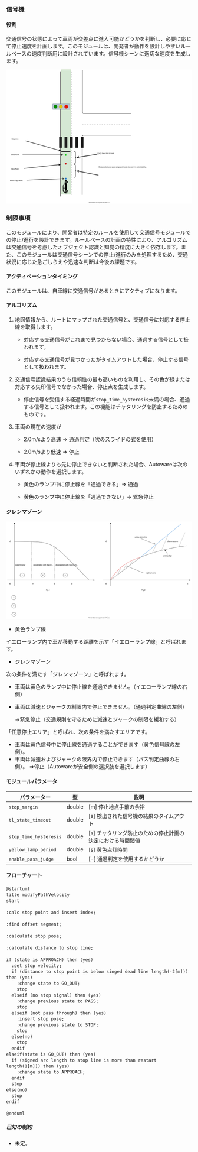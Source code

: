 ### 信号機

#### 役割
交通信号の状態によって車両が交差点に進入可能かどうかを判断し、必要に応じて停止速度を計画します。このモジュールは、開発者が動作を設計しやすいルールベースの速度判断用に設計されています。信号機シーンに適切な速度を生成します。

![brief](./docs/traffic_light.svg)

### 制限事項
このモジュールにより、開発者は特定のルールを使用して交通信号モジュールでの停止/進行を設計できます。ルールベースの計画の特性により、アルゴリズムは交通信号を考慮したオブジェクト認識と知覚の精度に大きく依存します。また、このモジュールは交通信号シーンでの停止/進行のみを処理するため、交通状況に応じた急ごしらえや迅速な判断は今後の課題です。

#### アクティベーションタイミング
このモジュールは、自車線に交通信号があるときにアクティブになります。

#### アルゴリズム
1. 地図情報から、ルートにマップされた交通信号と、交通信号に対応する停止線を取得します。

   - 対応する交通信号がこれまで見つからない場合、通過する信号として扱われます。

   - 対応する交通信号が見つかったがタイムアウトした場合、停止する信号として扱われます。

2. 交通信号認識結果のうち信頼性の最も高いものを利用し、その色が緑または対応する矢印信号でなかった場合、停止点を生成します。

   - 停止信号を受信する経過時間が`stop_time_hysteresis`未満の場合、通過する信号として扱われます。この機能はチャタリングを防止するためのものです。

3. 車両の現在の速度が

   - 2.0m/sより高速 ⇒ 通過判定（次のスライドの式を使用）

   - 2.0m/sより低速 ⇒ 停止

4. 車両が停止線よりも先に停止できないと判断された場合、Autowareは次のいずれかの動作を選択します。

   - 黄色のランプ中に停止線を「通過できる」⇒ 通過

   - 黄色のランプ中に停止線を「通過できない」⇒ 緊急停止

#### ジレンマゾーン

![brief](./docs/traffic_light_dilemma.svg)

- 黄色ランプ線

イエローランプ内で車が移動する距離を示す「イエローランプ線」と呼ばれます。

- ジレンマゾーン

次の条件を満たす「ジレンマゾーン」と呼ばれます。

  - 車両は黄色のランプ中に停止線を通過できません。（イエローランプ線の右側）

  - 車両は減速とジャークの制限内で停止できません。（通過判定曲線の左側）

    ⇒緊急停止（交通規則を守るために減速とジャークの制限を緩和する）

「任意停止エリア」と呼ばれ、次の条件を満たすエリアです。

- 車両は黄色信号中に停止線を通過することができます（黄色信号線の左側）。
- 車両は減速およびジャークの限界内で停止できます（パス判定曲線の右側）。
    ⇒停止（Autowareが安全側の選択肢を選択します）

#### モジュールパラメータ

| パラメーター              | 型   | 説明                                                               |
| ---------------------- | ------ | -------------------------------------------------------------------- |
| `stop_margin`          | double | [m] 停止地点手前の余裕                                        |
| `tl_state_timeout`     | double | [s] 検出された信号機の結果のタイムアウト                   |
| `stop_time_hysteresis` | double | [s] チャタリング防止のための停止計画の決定における時間閾値 |
| `yellow_lamp_period`   | double | [s] 黄色点灯時間                                              |
| `enable_pass_judge`    | bool   | [-] 通過判定を使用するかどうか                                 |

#### フローチャート


```plantuml
@startuml
title modifyPathVelocity
start

:calc stop point and insert index;

:find offset segment;

:calculate stop pose;

:calculate distance to stop line;

if (state is APPROACH) then (yes)
  :set stop velocity;
  if (distance to stop point is below singed dead line length(-2[m])) then (yes)
    :change state to GO_OUT;
    stop
  elseif (no stop signal) then (yes)
    :change previous state to PASS;
    stop
  elseif (not pass through) then (yes)
    :insert stop pose;
    :change previous state to STOP;
    stop
  else(no)
    stop
  endif
elseif(state is GO_OUT) then (yes)
  if (signed arc length to stop line is more than restart length(1[m])) then (yes)
    :change state to APPROACH;
  endif
  stop
else(no)
  stop
endif

@enduml
```

##### 已知の制約

- 未定。

